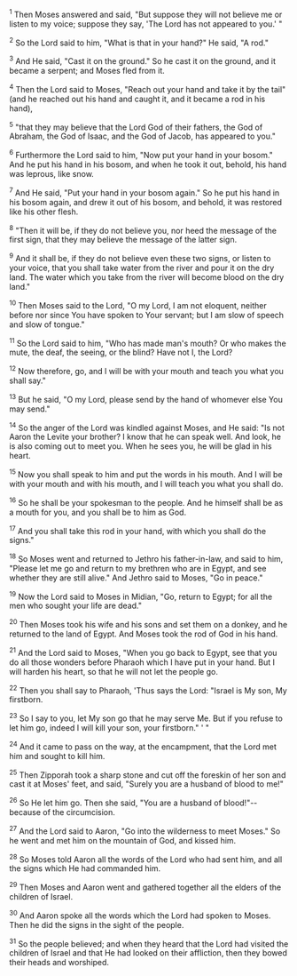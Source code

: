 <sup>1</sup> 
Then Moses answered and said, "But suppose they will not believe me or listen to my voice; suppose they say, 'The Lord has not appeared to you.' " 

<sup>2</sup> 
So the Lord said to him, "What is that in your hand?" He said, "A rod." 

<sup>3</sup> 
And He said, "Cast it on the ground." So he cast it on the ground, and it became a serpent; and Moses fled from it. 

<sup>4</sup> 
Then the Lord said to Moses, "Reach out your hand and take it by the tail" (and he reached out his hand and caught it, and it became a rod in his hand), 

<sup>5</sup> 
"that they may believe that the Lord God of their fathers, the God of Abraham, the God of Isaac, and the God of Jacob, has appeared to you." 

<sup>6</sup> 
Furthermore the Lord said to him, "Now put your hand in your bosom." And he put his hand in his bosom, and when he took it out, behold, his hand was leprous, like snow. 

<sup>7</sup> 
And He said, "Put your hand in your bosom again." So he put his hand in his bosom again, and drew it out of his bosom, and behold, it was restored like his other flesh. 

<sup>8</sup> 
"Then it will be, if they do not believe you, nor heed the message of the first sign, that they may believe the message of the latter sign. 

<sup>9</sup> 
And it shall be, if they do not believe even these two signs, or listen to your voice, that you shall take water from the river and pour it on the dry land. The water which you take from the river will become blood on the dry land." 

<sup>10</sup> 
Then Moses said to the Lord, "O my Lord, I am not eloquent, neither before nor since You have spoken to Your servant; but I am slow of speech and slow of tongue." 

<sup>11</sup> 
So the Lord said to him, "Who has made man's mouth? Or who makes the mute, the deaf, the seeing, or the blind? Have not I, the Lord? 

<sup>12</sup> 
Now therefore, go, and I will be with your mouth and teach you what you shall say." 

<sup>13</sup> 
But he said, "O my Lord, please send by the hand of whomever else You may send." 

<sup>14</sup> 
So the anger of the Lord was kindled against Moses, and He said: "Is not Aaron the Levite your brother? I know that he can speak well. And look, he is also coming out to meet you. When he sees you, he will be glad in his heart. 

<sup>15</sup> 
Now you shall speak to him and put the words in his mouth. And I will be with your mouth and with his mouth, and I will teach you what you shall do. 

<sup>16</sup> 
So he shall be your spokesman to the people. And he himself shall be as a mouth for you, and you shall be to him as God. 

<sup>17</sup> 
And you shall take this rod in your hand, with which you shall do the signs." 

<sup>18</sup> 
So Moses went and returned to Jethro his father-in-law, and said to him, "Please let me go and return to my brethren who are in Egypt, and see whether they are still alive." And Jethro said to Moses, "Go in peace." 

<sup>19</sup> 
Now the Lord said to Moses in Midian, "Go, return to Egypt; for all the men who sought your life are dead." 

<sup>20</sup> 
Then Moses took his wife and his sons and set them on a donkey, and he returned to the land of Egypt. And Moses took the rod of God in his hand. 

<sup>21</sup> 
And the Lord said to Moses, "When you go back to Egypt, see that you do all those wonders before Pharaoh which I have put in your hand. But I will harden his heart, so that he will not let the people go. 

<sup>22</sup> 
Then you shall say to Pharaoh, 'Thus says the Lord: "Israel is My son, My firstborn. 

<sup>23</sup> 
So I say to you, let My son go that he may serve Me. But if you refuse to let him go, indeed I will kill your son, your firstborn." ' " 

<sup>24</sup> 
And it came to pass on the way, at the encampment, that the Lord met him and sought to kill him. 

<sup>25</sup> 
Then Zipporah took a sharp stone and cut off the foreskin of her son and cast it at Moses' feet, and said, "Surely you are a husband of blood to me!" 

<sup>26</sup> 
So He let him go. Then she said, "You are a husband of blood!"--because of the circumcision. 

<sup>27</sup> 
And the Lord said to Aaron, "Go into the wilderness to meet Moses." So he went and met him on the mountain of God, and kissed him. 

<sup>28</sup> 
So Moses told Aaron all the words of the Lord who had sent him, and all the signs which He had commanded him. 

<sup>29</sup> 
Then Moses and Aaron went and gathered together all the elders of the children of Israel. 

<sup>30</sup> 
And Aaron spoke all the words which the Lord had spoken to Moses. Then he did the signs in the sight of the people. 

<sup>31</sup> 
So the people believed; and when they heard that the Lord had visited the children of Israel and that He had looked on their affliction, then they bowed their heads and worshiped.